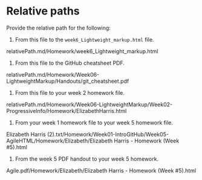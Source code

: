 # Relative paths

Provide the relative path for the following:

1. From this file to the `week6_Lightweight_markup.html` file.

relativePath.md/Homework/week6_Lightweight_markup.html

1. From this file to the GitHub cheatsheet PDF.

relativePath.md/Homework/Week06-LightweightMarkup/Handouts/git_cheatsheet.pdf


1. From this file to your week 2 homework file.

relativePath.md/Homework/Week06-LightweightMarkup/Week02-ProgressiveInfo/Homework/ElizabethHarris.html


1. From your week 1 homework file to your week 5 homework file.

Elizabeth Harris (2).txt/Homework/Week01-IntroGitHub/Week05-AgileHTML/Homework/Elizabeth/Elizabeth Harris - Homework (Week #5).html


1. From the week 5 PDF handout to your week 5 homework.

Agile.pdf/Homework/Elizabeth/Elizabeth Harris - Homework (Week #5).html
